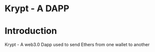 # Krypt - A DAPP
# Introduction
Krypt - A web3.0 Dapp used to send Ethers from one wallet to another
